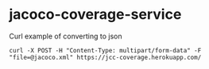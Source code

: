 # jacoco-coverage-service

Curl example of converting to json

```
curl -X POST -H "Content-Type: multipart/form-data" -F "file=@jacoco.xml" https://jcc-coverage.herokuapp.com/
```
